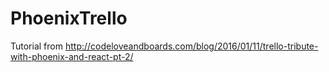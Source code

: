 # PhoenixTrello

Tutorial from http://codeloveandboards.com/blog/2016/01/11/trello-tribute-with-phoenix-and-react-pt-2/ 